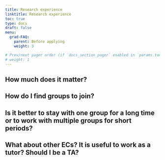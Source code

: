```yaml
---
title: Research experience
linktitle: Research experience
toc: true
type: docs
draft: false
menu:
  grad-FAQ:
    parent: Before applying
    weight: 3

# Prev/next pager order (if `docs_section_pager` enabled in `params.toml`)
# weight: 1
---
```


## How much does it matter?

## How do I find groups to join?

## Is it better to stay with one group for a long time or to work with multiple groups for short periods?

## What about other ECs? It is useful to work as a tutor? Should I be a TA?
